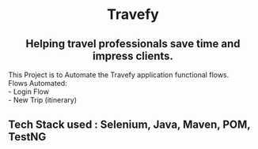 <div id="header" align="center">
  <h1>Travefy</h1>
</div>
<div id="header" align="center">
  <h2>Helping travel professionals save time and impress clients.</h2>
</div>
<div id="header" align="left">
This Project is to Automate the Travefy application functional flows.<br>
Flows Automated:<br>
- Login Flow <br>
- New Trip (itinerary) <br>
</div>

## Tech Stack used : Selenium, Java, Maven, POM, TestNG
